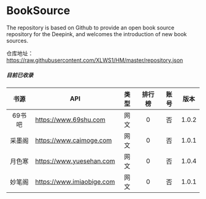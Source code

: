 # BookSource

The repository is based on Github to provide an open book source repository for the Deepink, and welcomes the introduction of new book sources.

仓库地址：https://raw.githubusercontent.com/XLWS1/HM/master/repository.json
##### 目前已收录

| 书源 | API | 类型 | 排行榜 | 账号 | 版本 |
| :----: | ------------- | :--: | :----: | :----: | :---: |
| 69书吧 | https://www.69shu.com | 网文 | 0 | 否 | 1.0.2 |
| 采墨阁 | https://www.caimoge.com | 网文 | 0 | 否 | 1.0.1 |
| 月色寒 | https://www.yuesehan.com | 网文 | 0 | 否 | 1.0.4 |
| 妙笔阁 | https://www.imiaobige.com | 网文 | 0 | 否 | 1.0.1 |
